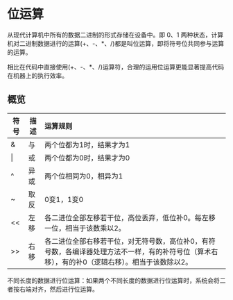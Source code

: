 # 位运算

从现代计算机中所有的数据二进制的形式存储在设备中。即 0、1 两种状态，计算机对二进制数据进行的运算(+、-、*、/)都是叫位运算，即将符号位共同参与运算的运算。

相比在代码中直接使用(+、-、*、/)运算符，合理的运用位运算更能显著提高代码在机器上的执行效率。

## 概览

| 符号   | 描述 | 运算规则                                                     |
| ------ | ---- | :----------------------------------------------------------- |
| &      | 与   | 两个位都为1时，结果才为1                                     |
| &#x7C; | 或   | 两个位都为0时，结果才为0                                     |
| ^      | 异或 | 两个位相同为0，相异为1                                       |
| ~      | 取反 | 0变1，1变0                                                   |
| <<     | 左移 | 各二进位全部左移若干位，高位丢弃，低位补0。每左移一位，相当于该数乘以2。 |
| \>\>   | 右移 | 各二进位全部右移若干位，对无符号数，高位补0，有符号数，各编译器处理方法不一样，有的补符号位（算术右移），有的补0（逻辑右移）。相当于该数除以2。 |

不同长度的数据进行位运算：如果两个不同长度的数据进行位运算时，系统会将二者按右端对齐，然后进行位运算。

